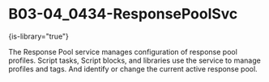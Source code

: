 # B03-04_0434-ResponsePoolSvc

{is-library="true"}

<snippet id="B03-04_0434-ResponsePoolSvc_snippet">



The Response Pool service manages configuration of response pool profiles. Script tasks, Script blocks, and libraries use the service to manage profiles and tags. And identify or change the current active response pool.


</snippet>